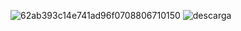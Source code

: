    




![62ab393c14e741ad96f0708806710150](https://user-images.githubusercontent.com/113071685/195964935-6b997234-c1db-4b5d-afe6-50f1e6da07cb.jpeg)
![descarga](https://user-images.githubusercontent.com/113071685/195965111-f3ad2063-306d-4a1b-97d9-5ebf798f15e6.png)








